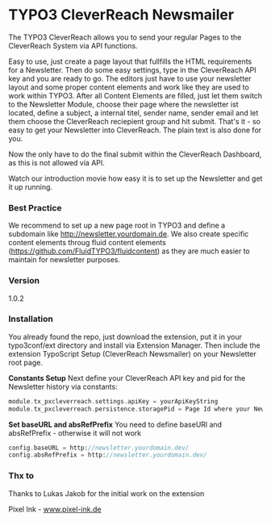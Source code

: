 # TYPO3 CleverReach Newsmailer

The TYPO3 CleverReach allows you to send your regular Pages to the CleverReach System via API functions.

Easy to use, just create a page layout that fullfills the HTML requirements for a Newsletter. Then do some easy settings, type in the CleverReach API key and you are ready to go.
The editors just have to use your newsletter layout and some proper content elements and work like they are used to work within TYPO3.
After all Content Elements are filled, just let them switch to the Newsletter Module, choose their page where the newsletter ist located, define a subject, a internal titel, sender name, sender email and let them choose the CleverReach reciepient group and hit submit.
That's it - so easy to get your Newsletter into CleverReach. The plain text is also done for you.

Now the only have to do the final submit within the CleverReach Dashboard, as this is not allowed via API.

Watch our introduction movie how easy it is to set up the Newsletter and get it up running.


### Best Practice
We recommend to set up a new page root in TYPO3 and define a subdomain like http://newsletter.yourdomain.de.
We also create specific content elements throug fluid content elements (https://github.com/FluidTYPO3/fluidcontent) as they are much easier to maintain for newsletter purposes.

### Version
1.0.2

### Installation

You already found the repo, just download the extension, put it in your typo3conf/ext directory and install via Extension Manager. Then include the extension TypoScript Setup (CleverReach Newsmailer) on your Newsletter root page.

**Constants Setup**
Next define your CleverReach API key and pid for the Newsletter history via constants:
```php
module.tx_pxcleverreach.settings.apiKey = yourApiKeyString
module.tx_pxcleverreach.persistence.storagePid = Page Id where your Newsletter history should be saved
```

**Set baseURL and absRefPrefix**
You need to define baseURl and absRefPrefix - otherwise it will not work
```php
config.baseURL = http://newsletter.yourdomain.dev/
config.absRefPrefix = http://newsletter.yourdomain.dev/
```
### Thx to
Thanks to Lukas Jakob for the initial work on the extension

Pixel Ink - www.pixel-ink.de